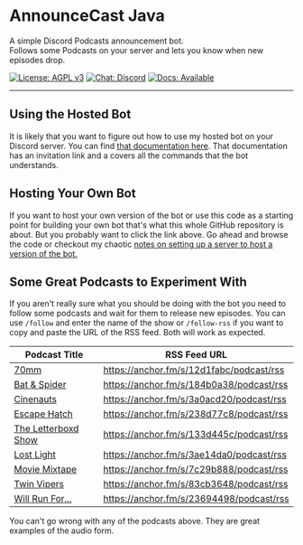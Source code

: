 # AnnounceCast Java

A simple Discord Podcasts announcement bot.  
Follows some Podcasts on your server and lets you know when new episodes drop.

[![License: AGPL v3](https://img.shields.io/badge/License-AGPL_v3-blue?logo=gnu&logoColor=white)](https://www.gnu.org/licenses/agpl-3.0)
[![Chat: Discord](https://img.shields.io/badge/Chat-Discord-7289da?logo=discord&logoColor=white)](https://discord.gg/sEjJTTjG3M)
[![Docs: Available](https://img.shields.io/badge/Docs-Available-green?logo=googledocs&logoColor=white)](https://jimlind.github.io/AnnounceCast/)

---

## Using the Hosted Bot

It is likely that you want to figure out how to use my hosted bot on your Discord server. You can find [that documentation here](https://jimlind.github.io/AnnounceCast/). That documentation has an invitation link and a covers all the commands that the bot understands.

## Hosting Your Own Bot

If you want to host your own version of the bot or use this code as a starting point for building your own bot that's what this whole GitHub repository is about. But you probably want to click the link above. Go ahead and browse the code or checkout my chaotic [notes on setting up a server to host a version of the bot.](https://github.com/jimlind/AnnounceCast/tree/main/docs/hosted)

## Some Great Podcasts to Experiment With

If you aren't really sure what you should be doing with the bot you need to follow some podcasts and wait for them to release new episodes. You can use `/follow` and enter the name of the show or `/follow-rss` if you want to copy and paste the URL of the RSS feed. Both will work as expected.

| Podcast Title                                          | RSS Feed URL                             |
| ------------------------------------------------------ | ---------------------------------------- |
| [70mm](https://solo.to/70mm)                           | https://anchor.fm/s/12d1fabc/podcast/rss |
| [Bat & Spider](https://flow.page/batandspider)         | https://anchor.fm/s/184b0a38/podcast/rss |
| [Cinenauts](https://solo.to/cinenauts)                 | https://anchor.fm/s/3a0acd20/podcast/rss |
| [Escape Hatch](https://solo.to/escapehatch)            | https://anchor.fm/s/238d77c8/podcast/rss |
| [The Letterboxd Show](https://anchor.fm/letterboxd)    | https://anchor.fm/s/133d445c/podcast/rss |
| [Lost Light](https://lostlightpod.github.io)           | https://anchor.fm/s/3ae14da0/podcast/rss |
| [Movie Mixtape](https://anchor.fm/moviemixtape)        | https://anchor.fm/s/7c29b888/podcast/rss |
| [Twin Vipers](https://anchor.fm/twinvipers)            | https://anchor.fm/s/83cb3648/podcast/rss |
| [Will Run For...](https://anchor.fm/willrunforpodcast) | https://anchor.fm/s/23694498/podcast/rss |

You can't go wrong with any of the podcasts above. They are great examples of the audio form.
